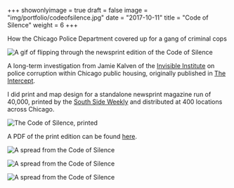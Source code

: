 +++
showonlyimage = true
draft = false
image = "img/portfolio/codeofsilence.jpg"
date = "2017-10-11"
title = "Code of Silence"
weight = 6
+++

How the Chicago Police Department covered up for a gang of criminal cops

<!--more-->

![A gif of flipping through the newsprint edition of the Code of Silence](/img/portfolio/codeofsilence6.gif)

A long-term investigation from Jamie Kalven of the [Invisible Institute](https://invisible.institute) on police corruption within Chicago public housing, originally published in [The Intercept](https://theintercept.com/series/code-of-silence/). 

I did print and map design for a standalone newsprint magazine run of 40,000, printed by the [South Side Weekly](https://southsideweekly.com/) and distributed at 400 locations across Chicago. 

![The Code of Silence, printed](/img/portfolio/codeofsilence5.jpg)

A PDF of the print edition can be found [here](https://static1.squarespace.com/static/5385f942e4b0f52de5677500/t/586c26caf7e0ab61f65ebac9/1483482862215/CodeofSilence_final.pdf).

![A spread from the Code of Silence](/img/portfolio/codeofsilence2.png)

![A spread from the Code of Silence](/img/portfolio/codeofsilence3.png)

![A spread from the Code of Silence](/img/portfolio/codeofsilence4.png)